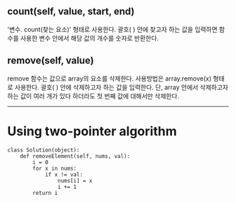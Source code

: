 ## count(self, value, start, end)
'변수. count(찾는 요소)' 형태로 사용한다. 괄호( ) 안에 찾고자 하는 값을 입력하면 함수를 사용한 변수 안에서 해당 값의 개수를 숫자로 반환한다. 

## remove(self, value)
remove 함수는 값으로 array의 요소를 삭제한다.
사용방법은 array.remove(x) 형태로 사용한다. 괄호( ) 안에 삭제하고자 하는 값을 입력한다. 단, array 안에서 삭제하고자 하는 값이 여러 개가 있다 하더라도 첫 번째 값에 대해서만 삭제한다.
***
# Using two-pointer algorithm
```python3
class Solution(object):
    def removeElement(self, nums, val):
        i = 0
        for x in nums:
            if x != val:
                nums[i] = x
                i += 1
        return i
```
